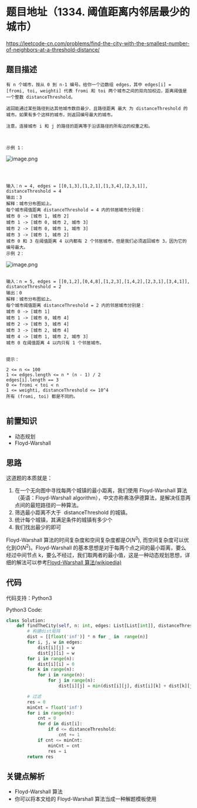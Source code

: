 # 题目地址（1334. 阈值距离内邻居最少的城市）

https://leetcode-cn.com/problems/find-the-city-with-the-smallest-number-of-neighbors-at-a-threshold-distance/

## 题目描述

```
有 n 个城市，按从 0 到 n-1 编号。给你一个边数组 edges，其中 edges[i] = [fromi, toi, weighti] 代表 fromi 和 toi 两个城市之间的双向加权边，距离阈值是一个整数 distanceThreshold。

返回能通过某些路径到达其他城市数目最少、且路径距离 最大 为 distanceThreshold 的城市。如果有多个这样的城市，则返回编号最大的城市。

注意，连接城市 i 和 j 的路径的距离等于沿该路径的所有边的权重之和。

 

示例 1：

```

![image.png](http://ww1.sinaimg.cn/large/e9f490c8ly1gbh9v5ygtsj20qo0k0aap.jpg)

```



输入：n = 4, edges = [[0,1,3],[1,2,1],[1,3,4],[2,3,1]], distanceThreshold = 4
输出：3
解释：城市分布图如上。
每个城市阈值距离 distanceThreshold = 4 内的邻居城市分别是：
城市 0 -> [城市 1, 城市 2] 
城市 1 -> [城市 0, 城市 2, 城市 3] 
城市 2 -> [城市 0, 城市 1, 城市 3] 
城市 3 -> [城市 1, 城市 2] 
城市 0 和 3 在阈值距离 4 以内都有 2 个邻居城市，但是我们必须返回城市 3，因为它的编号最大。
示例 2：

```

![image.png](http://ww1.sinaimg.cn/large/e9f490c8ly1gbh9vg1w43j20qo0k0js8.jpg)

```

输入：n = 5, edges = [[0,1,2],[0,4,8],[1,2,3],[1,4,2],[2,3,1],[3,4,1]], distanceThreshold = 2
输出：0
解释：城市分布图如上。 
每个城市阈值距离 distanceThreshold = 2 内的邻居城市分别是：
城市 0 -> [城市 1] 
城市 1 -> [城市 0, 城市 4] 
城市 2 -> [城市 3, 城市 4] 
城市 3 -> [城市 2, 城市 4]
城市 4 -> [城市 1, 城市 2, 城市 3] 
城市 0 在阈值距离 4 以内只有 1 个邻居城市。
 

提示：

2 <= n <= 100
1 <= edges.length <= n * (n - 1) / 2
edges[i].length == 3
0 <= fromi < toi < n
1 <= weighti, distanceThreshold <= 10^4
所有 (fromi, toi) 都是不同的。


```

## 前置知识

- 动态规划
- Floyd-Warshall

## 思路

这道题的本质就是：

1. 在一个无向图中寻找每两个城镇的最小距离，我们使用 Floyd-Warshall 算法（英语：Floyd-Warshall algorithm），中文亦称弗洛伊德算法，是解决任意两点间的最短路径的一种算法。
2. 筛选最小距离不大于  distanceThreshold 的城镇。
3. 统计每个城镇，其满足条件的城镇有多少个
4. 我们找出最少的即可

Floyd-Warshall 算法的时间复杂度和空间复杂度都是$O(N^3)$, 而空间复杂度可以优化到$O(N^2)$。Floyd-Warshall 的基本思想是对于每两个点之间的最小距离，要么经过中间节点 k，要么不经过，我们取两者的最小值，这是一种动态规划思想，详细的解法可以参考[Floyd-Warshall 算法(wikipedia)](https://zh.wikipedia.org/wiki/Floyd-Warshall%E7%AE%97%E6%B3%95)

## 代码

代码支持：Python3

Python3 Code:

```python
class Solution:
    def findTheCity(self, n: int, edges: List[List[int]], distanceThreshold: int) -> int:
        # 构建dist矩阵
        dist = [[float('inf')] * n for _ in  range(n)]
        for i, j, w in edges:
            dist[i][j] = w
            dist[j][i] = w
        for i in range(n):
            dist[i][i] = 0
        for k in range(n):
            for i in range(n):
                for j in range(n):
                    dist[i][j] = min(dist[i][j], dist[i][k] + dist[k][j])

        # 过滤
        res = 0
        minCnt = float('inf')
        for i in range(n):
            cnt = 0
            for d in dist[i]:
                if d <= distanceThreshold:
                    cnt += 1
            if cnt <= minCnt:
                minCnt = cnt
                res = i
        return res


```

## 关键点解析

- Floyd-Warshall 算法
- 你可以将本文给的 Floyd-Warshall 算法当成一种解题模板使用
